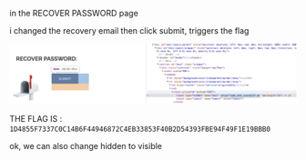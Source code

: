 in the RECOVER PASSWORD page 

i changed the recovery email then click submit, triggers the flag

![alt text](./mail.png)

THE FLAG IS : `1D4855F7337C0C14B6F44946872C4EB33853F40B2D54393FBE94F49F1E19BBB0`

ok, we can also change hidden to visible
